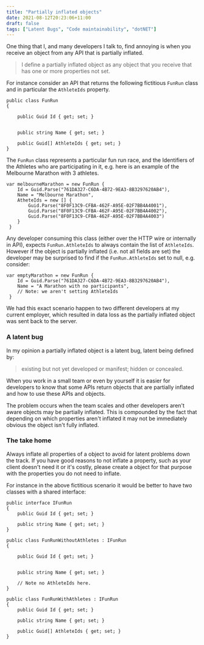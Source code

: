 ```yaml
---
title: "Partially inflated objects"
date: 2021-08-12T20:23:06+11:00
draft: false
tags: ["Latent Bugs", "Code maintainability", "dotNET"]
---
```


One thing that I, and many developers I talk to, find annoying is when you receive an object from any API that is partially inflated.  

> I define a partially inflated object as any object that you receive that has one or more properties not set.  

For instance consider an API that returns the following fictitious ```FunRun``` class and in particular the ```AthleteIds``` property.  
 
```
public class FunRun
{

    public Guid Id { get; set; }


    public string Name { get; set; }

    public Guid[] AthleteIds { get; set; }
}
```

The ```FunRun``` class represents a particular fun run race, and the Identifiers of the Athletes who are participating in it, e.g. here is an example of the Melbourne Marathon with 3 athletes.

```
var melbourneMarathon = new FunRun { 
    Id = Guid.Parse("761DA327-C6DA-4B72-9EA3-8B3297620AB4"),
    Name = "Melbourne Marathon",
    AtheteIds = new [] {
        Guid.Parse("8F0F13C9-CFBA-462F-A95E-02F7BB4A4001"),
        Guid.Parse("8F0F13C9-CFBA-462F-A95E-02F7BB4A4002"),
        Guid.Parse("8F0F13C9-CFBA-462F-A95E-02F7BB4A4003")
    }
 }
```

Any developer consuming this class (either over the HTTP wire or internally in API), expects `FunRun.AthleteIds` to always contain the list of `AthleteIds`.  However if the object is partially inflated (i.e. not all fields are set) the developer may be surprised to find if the `FunRun.AthleteIds` set to null, e.g. consider: 

```
var emptyMarathon = new FunRun { 
    Id = Guid.Parse("761DA327-C6DA-4B72-9EA3-8B3297620AB4"),
    Name = "A Marathon with no participants",
    // Note: we aren't setting AthleteIds
 }
```

We had this exact scenario happen to two different developers at my current employer, which resulted in data loss as the partially inflated object was sent back to the server.  

### A latent bug

In my opinion a partially inflated object is a latent bug, latent being defined by:

> existing but not yet developed or manifest; hidden or concealed.

When you work in a small team or even by yourself it is easier for developers to know that some APIs return objects that are partially inflated and how to use these APIs and objects.

The problem occurs when the team scales and other developers aren't aware objects may be partially inflated.  This is compounded by the fact that depending on which properties aren't inflated it may not be immediately obvious the object isn't fully inflated.

### The take home

Always inflate all properties of a object to avoid for latent problems down the track.  If you have good reasons to not inflate a property, such as your client doesn't need it or it's costly, please create a object for that purpose with the properties you do not need to inflate.  

For instance in the above fictitious scenario it would be better to have two classes with a shared interface:

```
public interface IFunRun
{
    public Guid Id { get; set; }

    public string Name { get; set; }
}

public class FunRunWithoutAthletes : IFunRun
{

    public Guid Id { get; set; }


    public string Name { get; set; }

    // Note no AthleteIds here.
}

public class FunRunWithAthletes : IFunRun
{
    public Guid Id { get; set; }

    public string Name { get; set; }

    public Guid[] AthleteIds { get; set; }
}
```